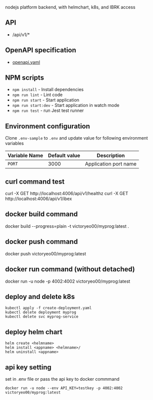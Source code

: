 nodejs platform backend, with helmchart, k8s, and IBRK access

## API

- /api/v1/\*

## OpenAPI specification

- [openapi.yaml](./openapi/openapi.yaml)

## NPM scripts

- `npm install` - Install dependencies
- `npm run lint` - Lint code
- `npm run start` - Start application
- `npm run start:dev` - Start application in watch mode
- `npm run test` - run Jest test runner

## Environment configuration

Clone `.env-sample` to `.env` and update value for following environment variables

| Variable Name        | Default value  | Description               |
| -------------------- | -------------- | ------------------------- |
| `PORT`               | 3000           | Application port name     |

## curl command test
curl -X GET http://localhost:4006/api/v1/healthz
curl -X GET http://localhost:4006/api/v1/ibex

## docker build command
docker build --progress=plain -t victoryeo00/myprog:latest .
## docker push command
docker push victoryeo00/myprog:latest
## docker run command (without detached)
docker run -u node -p 4002:4002  victoryeo00/myprog:latest

## deploy and delete k8s
```
kubectl apply -f create-deployment.yaml
kubectl delete deployment myprog
kubectl delete svc myprog-service
```
## deploy helm chart
```
helm create <helmname>
helm install <appname> <helmname>/
helm uninstall <appname>
```
## api key setting
set in .env file or pass the api key to docker commmand
```
docker run -u node --env API_KEY=testkey -p 4002:4002 victoryeo00/myprog:latest
```
